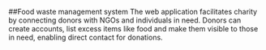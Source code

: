 ##Food waste management system
The web application facilitates charity by connecting donors with NGOs and individuals in need. Donors can create accounts, list excess items like food and make them visible to those in need, enabling direct contact for donations.
